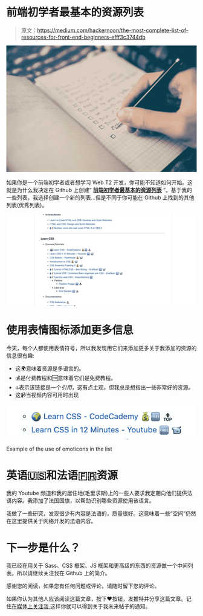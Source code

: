# 前端初学者最基本的资源列表

> 原文：<https://medium.com/hackernoon/the-most-complete-list-of-resources-for-front-end-beginners-efff3c3744db>

![](img/e5e4aaf8e7851ca5ba655bcc9b121cb9.png)

如果你是一个前端初学者或者想学习 Web T2 开发，你可能不知道如何开始。这就是为什么我决定在 Github 上创建“ [**前端初学者最基本的资源列表**](https://github.com/thedaviddias/Resources-Front-End-Beginner) ”。基于我的一些列表，我选择创建一个新的列表…但是不同于你可能在 Github 上找到的其他列表(优秀列表)。

![](img/12037a1fd0a984b0f2f6155ca5a44a4a.png)

# 使用表情图标添加更多信息

今天，每个人都使用表情符号，所以我发现用它们来添加更多关于我添加的资源的信息很有趣:

*   这🌍意味着资源是多语言的。
*   💰是付费教程和🆓意味着它们是免费教程。
*   🔝表示该链接是一个*引用*，这有点主观，但我总是想指出一些非常好的资源。
*   这📹当视频内容可用时出现

![](img/3ade4e955552c9fe583ecb2b09a7ac36.png)

Example of the use of emoticons in the list

# 英语🇺🇸和法语🇫🇷资源

我的 Youtube 频道和我的居住地(毛里求斯)上的一些人要求我定期向他们提供法语内容。我添加了法国国旗，以帮助识别哪些资源使用该语言。

我做了一些研究，发现很少有内容是法语的，质量很好。这意味着一些“空间”仍然在这里提供关于网络开发的法语内容。

# 下一步是什么？

我已经在用关于 Sass、CSS 框架、JS 框架和更高级的东西的资源做一个中间列表。所以请继续关注我在 Github 上的简介。

感谢您的阅读，如果您有任何问题或评论，请随时留下您的评论。

如果你认为其他人应该阅读这篇文章，按下❤️按钮，发推特并分享这篇文章。记住[在媒体上关注我](/@thedaviddias),这样你就可以得到关于我未来帖子的通知。